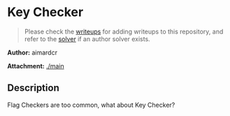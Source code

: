 # Key Checker

> Please check the [writeups](./writeups/) for adding writeups to this repository, and refer to the [solver](./solver/) if an author solver exists.

**Author:** aimardcr

**Attachment:** [./main](./main)


## Description
Flag Checkers are too common, what about Key Checker?
